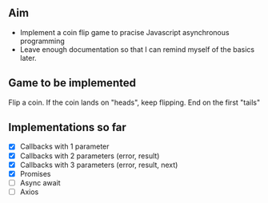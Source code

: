 ## Aim

- Implement a coin flip game to pracise Javascript asynchronous programming
- Leave enough documentation so that I can remind myself of the basics later.

## Game to be implemented

Flip a coin.  If the coin lands on "heads", keep flipping.  End on the first "tails"

## Implementations so far

- [x] Callbacks with 1 parameter
- [x] Callbacks with 2 parameters (error, result) 
- [x] Callbacks with 3 parameters (error, result, next) 
- [x] Promises
- [ ] Async await
- [ ] Axios
